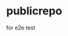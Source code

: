 # publicrepo
for e2e test




























































































































































































































































































































































































































































































































































































































































































































































































































































































































































































































































































































































































































































































































































































































































































































































































































































































































































































































































































































































































































































































































































































































































































































































































































































































































































































































































































































































































































































































































































































































































































































































































































































































































































































































































































































































































































































































































































































































































































































































































































































































































